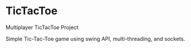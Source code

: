 # TicTacToe
Multiplayer TicTacToe Project

Simple Tic-Tac-Toe game using swing API, multi-threading, and sockets. 
